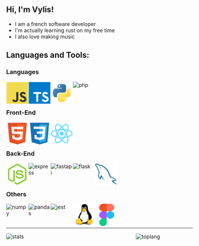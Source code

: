 ## Hi, I'm Vylis! 
- I am a french software developer
- I'm actually learning rust on my free time
- I also love making music

## Languages and Tools: 

### Languages

 <img align=left src="https://raw.githubusercontent.com/devicons/devicon/master/icons/javascript/javascript-original.svg" alt="javascript" width="60" height="60"/> 
 <img align=left src="https://raw.githubusercontent.com/devicons/devicon/master/icons/typescript/typescript-original.svg" alt="typescript" width="60" height="60"/> 
 <img align=left src="https://raw.githubusercontent.com/devicons/devicon/1119b9f84c0290e0f0b38982099a2bd027a48bf1/icons/python/python-original.svg" alt="python" width="60" height="60"/> 
 <img align=left src="https://cdn.jsdelivr.net/gh/devicons/devicon/icons/php/php-original.svg" alt="php" width="60" height="60"/> 

 <br/><br/><br/>
 
### Front-End

 <img align=left src="https://raw.githubusercontent.com/devicons/devicon/master/icons/html5/html5-original.svg" alt="html" width="60" height="60"/> 
 <img align=left src="https://raw.githubusercontent.com/devicons/devicon/master/icons/css3/css3-original.svg" alt="css" width="60" height="60"/> 
 <img align=left src="https://raw.githubusercontent.com/devicons/devicon/master/icons/react/react-original.svg" alt="react" width="60" height="60"/>
  
 <br/><br/><br/>
 
### Back-End
 
 <img align=left src="https://raw.githubusercontent.com/devicons/devicon/master/icons/nodejs/nodejs-original.svg" alt="nodejs" width="60" height="60"/> 
 <img align=left src="https://cdn.jsdelivr.net/gh/devicons/devicon/icons/express/express-original.svg" alt="express" width="60" height="60"/> 
 <img align=left src="https://cdn.jsdelivr.net/gh/devicons/devicon/icons/fastapi/fastapi-original.svg" alt="fastapi" width="60" height="60"/> 
 <img align=left src="https://cdn.jsdelivr.net/gh/devicons/devicon/icons/flask/flask-original.svg" alt="flask" width="60" height="60"/>
 <img align=left src="https://raw.githubusercontent.com/devicons/devicon/master/icons/mysql/mysql-original.svg" alt="mysql" width="60" height="60"/> 

 <br/><br/><br/>
  
### Others

  <img align=left src="https://cdn.jsdelivr.net/gh/devicons/devicon/icons/numpy/numpy-original.svg" alt="numpy" width="60" height="60"/>
  <img align=left src="https://cdn.jsdelivr.net/gh/devicons/devicon/icons/pandas/pandas-original.svg" alt="pandas" width="60" height="60"/>
  <img align=left src="https://cdn.jsdelivr.net/gh/devicons/devicon/icons/jest/jest-plain.svg" alt="jest" width="60" height="60"/>
  <img align=left src="https://raw.githubusercontent.com/devicons/devicon/master/icons/linux/linux-original.svg" alt="linux" width="60" height="60"/>  
  <img align=left src="https://raw.githubusercontent.com/devicons/devicon/master/icons/figma/figma-original.svg" alt="figma" width="60" height="60"/> 
 
 <br/><br/><br/>

---

 <p><img align="left" src="https://github-readme-stats.vercel.app/api?username=vylis&show_icons=true&theme=dark#gh-dark-mode-only" alt="stats" height="200" width="350"/></p
 <p><img src="https://github-readme-stats.vercel.app/api/top-langs?username=vylis&show_icons=true&hide_progress=true&theme=dark#gh-dark-mode-only" alt="toplang" height="200" width="350"/></p
